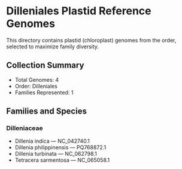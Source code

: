 # Dilleniales Plastid Reference Genomes

This directory contains plastid (chloroplast) genomes from the order, selected to maximize family diversity.

## Collection Summary

- Total Genomes: 4
- Order: Dilleniales
- Families Represented: 1

## Families and Species

### Dilleniaceae
- Dillenia indica — NC_042740.1
- Dillenia philippinensis — PQ768872.1
- Dillenia turbinata — NC_062798.1
- Tetracera sarmentosa — NC_065058.1

